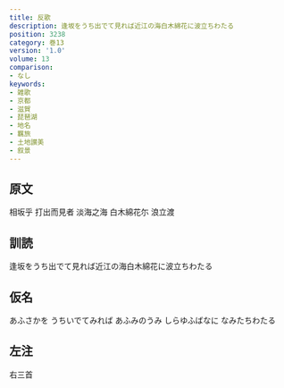 ```yaml
---
title: 反歌
description: 逢坂をうち出でて見れば近江の海白木綿花に波立ちわたる
position: 3238
category: 巻13
version: '1.0'
volume: 13
comparison:
- なし
keywords:
- 雑歌
- 京都
- 滋賀
- 琵琶湖
- 地名
- 羈旅
- 土地讃美
- 叙景
---
```


## 原文

相坂乎 打出而見者 淡海之海 白木綿花尓 浪立渡

## 訓読

逢坂をうち出でて見れば近江の海白木綿花に波立ちわたる

## 仮名

あふさかを うちいでてみれば あふみのうみ しらゆふばなに なみたちわたる

## 左注

右三首
